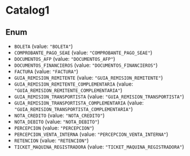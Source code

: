 # Catalog1

## Enum

* `BOLETA` (value: `"BOLETA"`)
* `COMPROBANTE_PAGO_SEAE` (value: `"COMPROBANTE_PAGO_SEAE"`)
* `DOCUMENTOS_AFP` (value: `"DOCUMENTOS_AFP"`)
* `DOCUMENTOS_FINANCIEROS` (value: `"DOCUMENTOS_FINANCIEROS"`)
* `FACTURA` (value: `"FACTURA"`)
* `GUIA_REMISION_REMITENTE` (value: `"GUIA_REMISION_REMITENTE"`)
* `GUIA_REMISION_REMITENTE_COMPLEMENTARIA` (value: `"GUIA_REMISION_REMITENTE_COMPLEMENTARIA"`)
* `GUIA_REMISION_TRANSPORTISTA` (value: `"GUIA_REMISION_TRANSPORTISTA"`)
* `GUIA_REMISION_TRANSPORTISTA_COMPLEMENTARIA` (value: `"GUIA_REMISION_TRANSPORTISTA_COMPLEMENTARIA"`)
* `NOTA_CREDITO` (value: `"NOTA_CREDITO"`)
* `NOTA_DEBITO` (value: `"NOTA_DEBITO"`)
* `PERCEPCION` (value: `"PERCEPCION"`)
* `PERCEPCION_VENTA_INTERNA` (value: `"PERCEPCION_VENTA_INTERNA"`)
* `RETENCION` (value: `"RETENCION"`)
* `TICKET_MAQUINA_REGISTRADORA` (value: `"TICKET_MAQUINA_REGISTRADORA"`)
